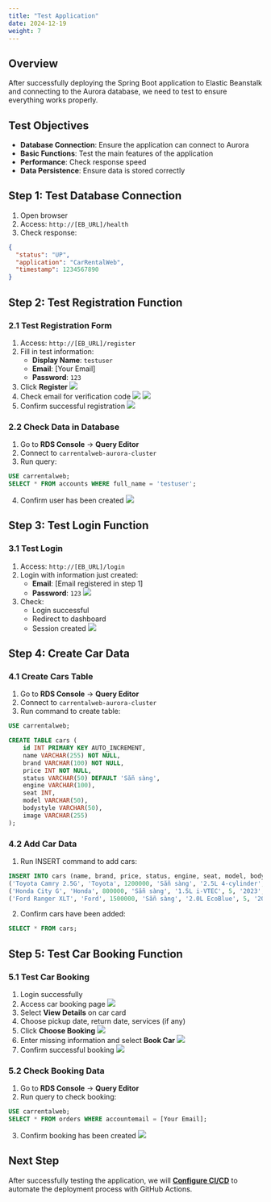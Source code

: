 ```yaml
---
title: "Test Application"
date: 2024-12-19
weight: 7
---
```


## Overview

After successfully deploying the Spring Boot application to Elastic Beanstalk and connecting to the Aurora database, we need to test to ensure everything works properly.

## Test Objectives

- **Database Connection**: Ensure the application can connect to Aurora
- **Basic Functions**: Test the main features of the application
- **Performance**: Check response speed
- **Data Persistence**: Ensure data is stored correctly

## Step 1: Test Database Connection
1. Open browser
2. Access: `http://[EB_URL]/health`
3. Check response:
```json
{
  "status": "UP",
  "application": "CarRentalWeb",
  "timestamp": 1234567890
}
```

## Step 2: Test Registration Function

### 2.1 Test Registration Form
1. Access: `http://[EB_URL]/register`
2. Fill in test information:
   - **Display Name**: `testuser`
   - **Email**: [Your Email]
   - **Password**: `123`
3. Click **Register**
![](/images/007/01.png)
4. Check email for verification code
![](/images/007/02.png)
![](/images/007/03.png)
5. Confirm successful registration
![](/images/007/04.png)

### 2.2 Check Data in Database
1. Go to **RDS Console** → **Query Editor**
2. Connect to `carrentalweb-aurora-cluster`
3. Run query:
```sql
USE carrentalweb;
SELECT * FROM accounts WHERE full_name = 'testuser';
```
4. Confirm user has been created
![](/images/007/05.png)

## Step 3: Test Login Function

### 3.1 Test Login
1. Access: `http://[EB_URL]/login`
2. Login with information just created:
   - **Email**: [Email registered in step 1]
   - **Password**: `123`
![](/images/007/06.png)
3. Check:
   - Login successful
   - Redirect to dashboard
   - Session created
![](/images/007/07.png)

## Step 4: Create Car Data

### 4.1 Create Cars Table
1. Go to **RDS Console** → **Query Editor**
2. Connect to `carrentalweb-aurora-cluster`
3. Run command to create table:

```sql
USE carrentalweb;

CREATE TABLE cars (
    id INT PRIMARY KEY AUTO_INCREMENT,
    name VARCHAR(255) NOT NULL,
    brand VARCHAR(100) NOT NULL,
    price INT NOT NULL,
    status VARCHAR(50) DEFAULT 'Sẵn sàng',
    engine VARCHAR(100),
    seat INT,
    model VARCHAR(50),
    bodystyle VARCHAR(50),
    image VARCHAR(255)
);
```

### 4.2 Add Car Data
1. Run INSERT command to add cars:

```sql
INSERT INTO cars (name, brand, price, status, engine, seat, model, bodystyle, image) VALUES
('Toyota Camry 2.5G', 'Toyota', 1200000, 'Sẵn sàng', '2.5L 4-cylinder', 5, '2023', 'Sedan', 'https://carshop.vn/wp-content/uploads/2022/07/hinh-nen-xe-oto-dep-7.jpg'),
('Honda City G', 'Honda', 800000, 'Sẵn sàng', '1.5L i-VTEC', 5, '2023', 'Sedan', 'honda-city.jpg'),
('Ford Ranger XLT', 'Ford', 1500000, 'Sẵn sàng', '2.0L EcoBlue', 5, '2023', 'Pickup', 'ford-ranger.jpg');
```

2. Confirm cars have been added:
```sql
SELECT * FROM cars;
```

## Step 5: Test Car Booking Function

### 5.1 Test Car Booking
1. Login successfully
2. Access car booking page
![](/images/007/08.png)
3. Select **View Details** on car card
4. Choose pickup date, return date, services (if any)
5. Click **Choose Booking**
![](/images/007/09.png)
6. Enter missing information and select **Book Car**
![](/images/007/10.png)
7. Confirm successful booking
![](/images/007/11.png)

### 5.2 Check Booking Data
1. Go to **RDS Console** → **Query Editor**
2. Run query to check booking:
```sql
USE carrentalweb;
SELECT * FROM orders WHERE accountemail = [Your Email];
```
3. Confirm booking has been created
![](/images/007/12.png)

## Next Step

After successfully testing the application, we will **[Configure CI/CD](../8-Cau-hinh-CI-CD/)** to automate the deployment process with GitHub Actions. 
